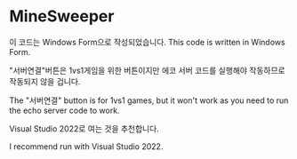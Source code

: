 # MineSweeper

이 코드는 Windows Form으로 작성되었습니다.
This code is written in Windows Form.

"서버연결"버튼은 1vs1게임을 위한 버튼이지만 에코 서버 코드를 실행해야 작동하므로 작동되지 않을 겁니다.

The "서버연결" button is for 1vs1 games, but it won't work as you need to run the echo server code to work.

Visual Studio 2022로 여는 것을 추천합니다.

I recommend run with Visual Studio 2022.
